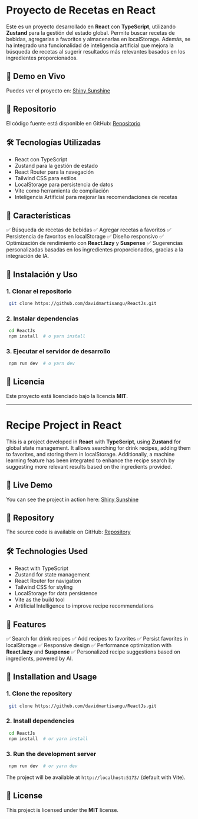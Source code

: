 # Proyecto de Recetas en React

Este es un proyecto desarrollado en **React** con **TypeScript**, utilizando **Zustand** para la gestión del estado global. Permite buscar recetas de bebidas, agregarlas a favoritos y almacenarlas en localStorage. Además, se ha integrado una funcionalidad de inteligencia artificial que mejora la búsqueda de recetas al sugerir resultados más relevantes basados en los ingredientes proporcionados.

## 🚀 Demo en Vivo

Puedes ver el proyecto en: [Shiny Sunshine](https://astonishing-mermaid-1da2ad.netlify.app/generate)

## 📂 Repositorio

El código fuente está disponible en GitHub: [Repositorio](https://github.com/davidmartisangu/ReactJs.git)

## 🛠️ Tecnologías Utilizadas

- React con TypeScript
- Zustand para la gestión de estado
- React Router para la navegación
- Tailwind CSS para estilos
- LocalStorage para persistencia de datos
- Vite como herramienta de compilación
- Inteligencia Artificial para mejorar las recomendaciones de recetas

## 📌 Características

✅ Búsqueda de recetas de bebidas
✅ Agregar recetas a favoritos
✅ Persistencia de favoritos en localStorage
✅ Diseño responsivo
✅ Optimización de rendimiento con **React.lazy** y **Suspense**
✅ Sugerencias personalizadas basadas en los ingredientes proporcionados, gracias a la integración de IA.

## 🚀 Instalación y Uso

### 1. Clonar el repositorio

```bash
 git clone https://github.com/davidmartisangu/ReactJs.git
```

### 2. Instalar dependencias

```bash
 cd ReactJs
 npm install  # o yarn install
```

### 3. Ejecutar el servidor de desarrollo

```bash
 npm run dev  # o yarn dev
```

## 📜 Licencia

Este proyecto está licenciado bajo la licencia **MIT**.

---

# Recipe Project in React

This is a project developed in **React** with **TypeScript**, using **Zustand** for global state management. It allows searching for drink recipes, adding them to favorites, and storing them in localStorage. Additionally, a machine learning feature has been integrated to enhance the recipe search by suggesting more relevant results based on the ingredients provided.

## 🚀 Live Demo

You can see the project in action here: [Shiny Sunshine](https://astonishing-mermaid-1da2ad.netlify.app/generate)

## 📂 Repository

The source code is available on GitHub: [Repository](https://github.com/davidmartisangu/ReactJs.git)

## 🛠️ Technologies Used

- React with TypeScript
- Zustand for state management
- React Router for navigation
- Tailwind CSS for styling
- LocalStorage for data persistence
- Vite as the build tool
- Artificial Intelligence to improve recipe recommendations

## 📌 Features

✅ Search for drink recipes
✅ Add recipes to favorites
✅ Persist favorites in localStorage
✅ Responsive design
✅ Performance optimization with **React.lazy** and **Suspense**
✅ Personalized recipe suggestions based on ingredients, powered by AI.

## 🚀 Installation and Usage

### 1. Clone the repository

```bash
 git clone https://github.com/davidmartisangu/ReactJs.git
```

### 2. Install dependencies

```bash
 cd ReactJs
 npm install  # or yarn install
```

### 3. Run the development server

```bash
 npm run dev  # or yarn dev
```

The project will be available at `http://localhost:5173/` (default with Vite).

## 📜 License

This project is licensed under the **MIT** license.

